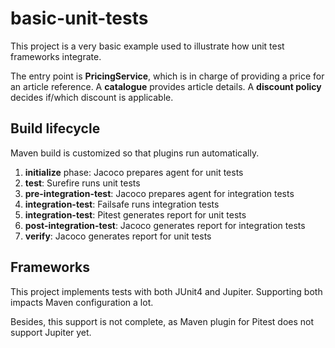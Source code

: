 # basic-unit-tests

This project is a very basic example used to illustrate how unit test frameworks integrate.

The entry point is **PricingService**, which is in charge of providing a price for an article reference.
A **catalogue** provides article details. A **discount policy** decides if/which discount is applicable.

## Build lifecycle

Maven build is customized so that plugins run automatically.

1. **initialize** phase: Jacoco prepares agent for unit tests
2. **test**: Surefire runs unit tests
3. **pre-integration-test**: Jacoco prepares agent for integration tests
4. **integration-test**: Failsafe runs integration tests
4. **integration-test**: Pitest generates report for unit tests
5. **post-integration-test**: Jacoco generates report for integration tests
6. **verify**: Jacoco generates report for unit tests

## Frameworks

This project implements tests with both JUnit4 and Jupiter. Supporting both impacts Maven configuration a lot.

Besides, this support is not complete, as Maven plugin for Pitest does not support Jupiter yet.